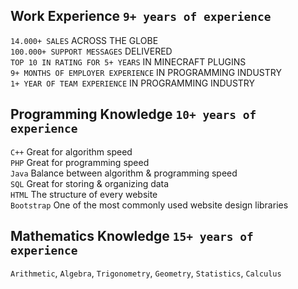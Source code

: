 ## Work Experience `9+ years of experience`
`14.000+ SALES` ACROSS THE GLOBE<br>
`100.000+ SUPPORT MESSAGES` DELIVERED<br>
`TOP 10 IN RATING FOR 5+ YEARS` IN MINECRAFT PLUGINS<br>
`9+ MONTHS OF EMPLOYER EXPERIENCE` IN PROGRAMMING INDUSTRY<br>
`1+ YEAR OF TEAM EXPERIENCE` IN PROGRAMMING INDUSTRY

## Programming Knowledge `10+ years of experience`
`C++` Great for algorithm speed<br>
`PHP` Great for programming speed<br>
`Java` Balance between algorithm & programming speed<br>
`SQL` Great for storing & organizing data<br>
`HTML` The structure of every website<br>
`Bootstrap` One of the most commonly used website design libraries

## Mathematics Knowledge `15+ years of experience`
`Arithmetic`, `Algebra`, `Trigonometry`, `Geometry`, `Statistics`, `Calculus`


